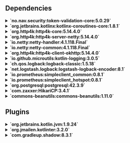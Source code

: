 ## Dependencies

<details>
<summary><strong>`no.nav.security:token-validation-core:5.0.29`</strong></summary>

## token-validation-core

**Opprinnelse:** no.nav.security:token-validation-core  
**Formål:** Validere tilgangstokener (access tokens) for sikker API-tilgang.  
**Bruk:** Sikrer at innkommende forespørsler har gyldige tokens, spesielt for NAVs sikkerhet.  
**Motivasjon:** Beskytter API-er mot uautorisert tilgang.  
**Alternativer:** Auth0, Keycloak token validatorer  
**Hvorfor valgt:** NAVs egen sikkerhetsbibliotek tilpasset interne behov.
</details>

<details>
<summary><strong>`org.jetbrains.kotlinx:kotlinx-coroutines-core:1.8.1`</strong></summary>

## kotlinx-coroutines-core

**Opprinnelse:** org.jetbrains.kotlinx:kotlinx-coroutines-core  
**Formål:** Asynkron programmering og korutiner i Kotlin.  
**Bruk:** Forenkler asynkrone operasjoner og parallell kjøring i appen.  
**Motivasjon:** Moderne Kotlin-standard for concurrency.  
**Alternativer:** RxJava, Java Futures  
**Hvorfor valgt:** Kotlin-først og lett å bruke.
</details>

<details>
<summary><strong>`org.http4k:http4k-core:5.14.4.0`</strong></summary>

## http4k-core

**Opprinnelse:** org.http4k:http4k-core  
**Formål:** Kjernen i http4k rammeverket for funksjonell HTTP-programmering.  
**Bruk:** Grunnlag for bygging av HTTP-tjenester i Kotlin.  
**Motivasjon:** Funksjonell tilnærming, lettvekts og modulær.  
**Alternativer:** Spring WebFlux, Ktor  
**Hvorfor valgt:** Enkelhet og Kotlin-first design.
</details>

<details>
<summary><strong>`org.http4k:http4k-server-netty:5.14.4.0`</strong></summary>

## http4k-server-netty

**Opprinnelse:** org.http4k:http4k-server-netty  
**Formål:** Netty-basert HTTP-serveradapter for http4k.  
**Bruk:** Kjører http4k applikasjoner på Netty-server.  
**Motivasjon:** Rask, asynkron HTTP-server med lavt minneforbruk.  
**Alternativer:** Jetty, Undertow  
**Hvorfor valgt:** God ytelse og enkel integrasjon med http4k.
</details>

<details>
<summary><strong>`io.netty:netty-handler:4.1.118.Final`</strong></summary>

## netty-handler

**Opprinnelse:** io.netty:netty-handler  
**Formål:** Netty-modul for protokollhåndtering og pipeline.  
**Bruk:** Brukes internt av http4k og Netty-server for håndtering av nettverkspakker.  
**Motivasjon:** Modularisering og utvidbarhet i Netty.  
**Alternativer:** Ingen, spesifikk for Netty.  
**Hvorfor valgt:** Påkrevd for Netty-basert HTTP-server.
</details>

<details>
<summary><strong>`io.netty:netty-common:4.1.118.Final`</strong></summary>

## netty-common

**Opprinnelse:** io.netty:netty-common  
**Formål:** Fellesverktøy og basiskomponenter for Netty.  
**Bruk:** Delte funksjoner brukt av flere Netty-moduler.  
**Motivasjon:** Grunnleggende infrastruktur for Netty.  
**Alternativer:** Ingen  
**Hvorfor valgt:** Påkrevd avhengighet for Netty.
</details>

<details>
<summary><strong>`org.http4k:http4k-client-okhttp:5.14.4.0`</strong></summary>

## http4k-client-okhttp

**Opprinnelse:** org.http4k:http4k-client-okhttp  
**Formål:** OkHttp-klientadapter for http4k.  
**Bruk:** Gjør det mulig å sende HTTP-forespørsler via OkHttp i http4k klienter.  
**Motivasjon:** Kombinerer http4k funksjonalitet med OkHttp sine ytelsesfordeler.  
**Alternativer:** http4k-client-apache, Ktor client  
**Hvorfor valgt:** Lettvekts, godt støttet HTTP-klient.
</details>

<details>
<summary><strong>`io.github.microutils:kotlin-logging:3.0.5`</strong></summary>

## kotlinter

**Opprinnelse:** org.jmailen.kotlinter:org.jmailen.kotlinter  
**Formål:** Kotlin-kodelinter og formattering.  
**Bruk:** Sørger for automatisk kodelinting i byggeprosessen.  
**Motivasjon:** Sikre kodekvalitet og enhetlig kodeformat.  
**Alternativer:** Manuell kjøring av ktlint CLI.  
**Hvorfor valgt:** Enkel integrasjon med Gradle, automatisering av linting.
</details>

<details>
<summary><strong>`ch.qos.logback:logback-classic:1.5.18`</strong></summary>

## logback-classic

**Opprinnelse:** ch.qos.logback:logback-classic  
**Formål:** Kraftig, konfigurerbar og rask logging.  
**Bruk:** Standard logging-rammeverk i mange Kotlin/Java prosjekter.  
**Motivasjon:** Pålitelig og godt støttet.  
**Alternativer:** Log4j, java.util.logging  
**Hvorfor valgt:** Standardvalg i mange Kotlin/Java prosjekter.
</details>

<details>
<summary><strong>`net.logstash.logback:logstash-logback-encoder:8.1`</strong></summary>

## logstash-logback-encoder

**Opprinnelse:** net.logstash.logback:logstash-logback-encoder  
**Formål:** Logback-modul for JSON-formatert logging, kompatibel med Logstash.  
**Bruk:** Formaterer logger for strukturert logging og integrasjon med ELK-stack.  
**Motivasjon:** Forbedrer logging for analyse og feilsøking.  
**Alternativer:** Log4j JSON appender  
**Hvorfor valgt:** Sømløs integrasjon med Logback og ELK.
</details>

<details>
<summary><strong>`io.prometheus:simpleclient_common:0.8.1`</strong></summary>

## simpleclient_common

**Opprinnelse:** io.prometheus:simpleclient_common  
**Formål:** Felles komponenter for Prometheus klientbiblioteker.  
**Bruk:** Grunnleggende funksjoner for Prometheus metrikker.  
**Motivasjon:** Gjenbrukbar infrastruktur.  
**Alternativer:** Ingen  
**Hvorfor valgt:** Påkrevd for Prometheus integrasjon.
</details>

<details>
<summary><strong>`io.prometheus:simpleclient_hotspot:0.8.1`</strong></summary>

## simpleclient_hotspot

**Opprinnelse:** io.prometheus:simpleclient_hotspot  
**Formål:** Prometheus client for Hotspot JVM-metrikker.  
**Bruk:** Eksponere JVM helse- og ytelsesdata.  
**Motivasjon:** Overvåkning av applikasjonsytelse.  
**Alternativer:** Micrometer  
**Hvorfor valgt:** Direkte Prometheus støtte.
</details>

<details>
<summary><strong>`org.postgresql:postgresql:42.3.9`</strong></summary>

## postgresql

**Opprinnelse:** org.postgresql:postgresql  
**Formål:** JDBC-driver for PostgreSQL database.  
**Bruk:** Databasekommunikasjon med PostgreSQL.  
**Motivasjon:** Stabil og mye brukt driver.  
**Alternativer:** HikariCP integrert med andre drivere  
**Hvorfor valgt:** PostgreSQL er valgt database for applikasjonen.
</details>

<details>
<summary><strong>`com.zaxxer:HikariCP:3.4.1`</strong></summary>

## HikariCP

**Opprinnelse:** com.zaxxer:HikariCP  
**Formål:** JDBC connection pool.  
**Bruk:** Effektiv håndtering av databaseforbindelser.  
**Motivasjon:** Rask, pålitelig og lavt overhead.  
**Alternativer:** Apache DBCP, c3p0  
**Hvorfor valgt:** Best ytelse og stabilitet.
</details>

<details>
<summary><strong>`commons-beanutils:commons-beanutils:1.11.0`</strong></summary>

## commons-beanutils

**Opprinnelse:** commons-beanutils:commons-beanutils  
**Formål:** Verktøy for manipulering og introspeksjon av JavaBeans.  
**Bruk:** Brukes til å få og sette egenskaper på Java-objekter dynamisk via refleksjon.  
**Motivasjon:** Forenkler håndtering av objekter i generisk kode (f.eks. kopiering, transformering).  
**Alternativer:** MapStruct, Dozer, direkte bruk av Java Reflection API  
**Hvorfor valgt:** Moden, velkjent og stabil komponent som dekker behov uten mye boilerplate-kode.
</details>

## Plugins

<details>
<summary><strong>`org.jetbrains.kotlin.jvm:1.9.24`</strong></summary>

## kotlin-jvm

**Opprinnelse:** org.jetbrains.kotlin.jvm:org.jetbrains.kotlin.jvm  
**Formål:** Kompilere Kotlin-kode til JVM bytekode.  
**Bruk:** Legger til Kotlin/JVM støtte i Gradle-bygget.  
**Motivasjon:** Offisiell plugin, bred støtte og vedlikehold.  
**Alternativer:** Kotlin multiplatform plugin.  
**Hvorfor valgt:** Standard for Kotlin/JVM prosjekter.
</details>

<details>
<summary><strong>`org.jmailen.kotlinter:3.2.0`</strong></summary>

## kotlinter

**Opprinnelse:** Gradle plugin for ktlint  
**Formål:** Kotlin-kodelinter og formattering  
**Bruk:** Sørger for automatisk kodelinting i byggeprosessen  
**Motivasjon:** Sikre kodekvalitet og enhetlig kodeformat  
**Alternativer:** Manuell kjøring av ktlint CLI  
**Hvorfor valgt:** Enkel integrasjon med Gradle, automatisering av linting
</details>

<details>
<summary><strong>`com.gradleup.shadow:8.3.1`</strong></summary>

## shadow

**Opprinnelse:** com.gradleup:shadow  
**Formål:** Gradle plugin for å lage "fat" eller "uber" JAR-filer som inkluderer alle avhengigheter.  
**Bruk:** Pakker applikasjon og alle nødvendige biblioteker i én JAR for enkel distribusjon.  
**Motivasjon:** Forenkler distribusjon og kjøring av applikasjoner uten behov for å håndtere avhengigheter separat.  
**Alternativer:** Shadow plugin fra John Engelman (org.gradle.plugins.shadow), Spring Boot plugin  
**Hvorfor valgt:** Modifisert og oppdatert versjon med ekstra funksjonalitet og forbedringer i forhold til eldre shadow-plugins.
</details>

